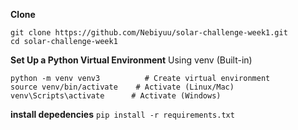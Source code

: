 **Clone**
```
git clone https://github.com/Nebiyuu/solar-challenge-week1.git
cd solar-challenge-week1
```
**Set Up a Python Virtual Environment**
Using venv (Built-in)
```
python -m venv venv3          # Create virtual environment
source venv/bin/activate    # Activate (Linux/Mac)
venv\Scripts\activate      # Activate (Windows)
```
**install depedencies**
```pip install -r requirements.txt```
